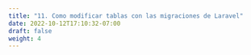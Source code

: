 ```yaml
---
title: "11. Como modificar tablas con las migraciones de Laravel"
date: 2022-10-12T17:10:32-07:00
draft: false
weight: 4
---
```



